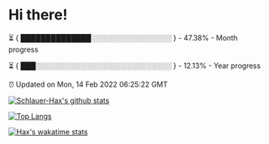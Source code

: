 # Hi there!

⏳ { ██████████████░░░░░░░░░░░░░░░░ } - 47.38% - Month progress

⏳ { ███░░░░░░░░░░░░░░░░░░░░░░░░░░░ } - 12.13% - Year progress

⏰ Updated on Mon, 14 Feb 2022 06:25:22 GMT


[![Schlauer-Hax's github stats](https://github-readme-stats.vercel.app/api?username=Schlauer-Hax&show_icons=true&theme=dark&count_private=true)](https://github.com/Schlauer-Hax)


[![Top Langs](https://github-readme-stats.vercel.app/api/top-langs/?username=Schlauer-Hax&layout=compact&theme=dark)](https://github.com/Schlauer-Hax?tab=repositories)


[![Hax's wakatime stats](https://github-readme-stats.vercel.app/api/wakatime?username=Hax&theme=dark)](https://wakatime.com/@Hax)

